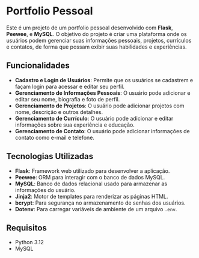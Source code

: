 # Portfolio Pessoal

Este é um projeto de um portfolio pessoal desenvolvido com **Flask**, **Peewee**, e **MySQL**. O objetivo do projeto é criar uma plataforma onde os usuários podem gerenciar suas informações pessoais, projetos, currículos e contatos, de forma que possam exibir suas habilidades e experiências.

## Funcionalidades

- **Cadastro e Login de Usuários**: Permite que os usuários se cadastrem e façam login para acessar e editar seu perfil.
- **Gerenciamento de Informações Pessoais**: O usuário pode adicionar e editar seu nome, biografia e foto de perfil.
- **Gerenciamento de Projetos**: O usuário pode adicionar projetos com nome, descrição e outros detalhes.
- **Gerenciamento de Currículo**: O usuário pode adicionar e editar informações sobre sua experiência e educação.
- **Gerenciamento de Contato**: O usuário pode adicionar informações de contato como e-mail e telefone.

## Tecnologias Utilizadas

- **Flask**: Framework web utilizado para desenvolver a aplicação.
- **Peewee**: ORM para interagir com o banco de dados MySQL.
- **MySQL**: Banco de dados relacional usado para armazenar as informações do usuário.
- **Jinja2**: Motor de templates para renderizar as páginas HTML.
- **bcrypt**: Para segurança no armazenamento de senhas dos usuários.
- **Dotenv**: Para carregar variáveis de ambiente de um arquivo `.env`.

## Requisitos

- Python 3.12
- MySQL
